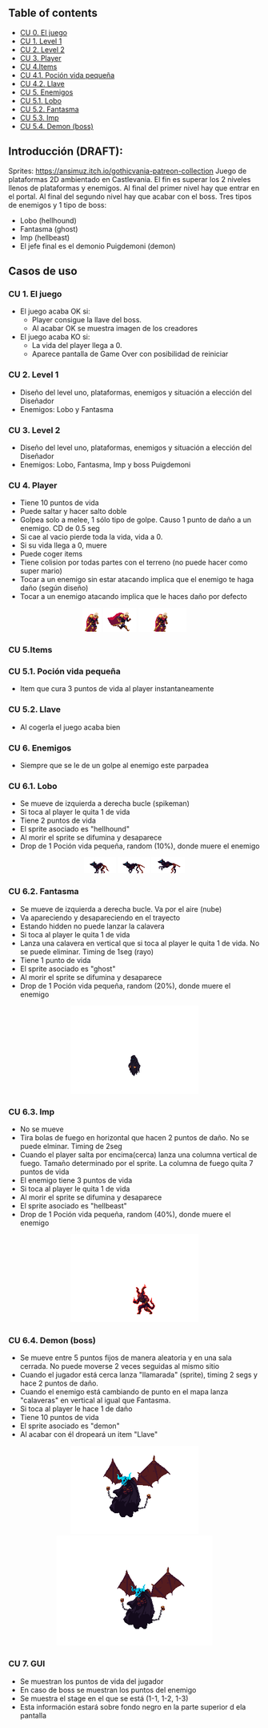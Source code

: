 
## Table of contents
  * [CU 0. El juego](#cu-0-el-juego)
  * [CU 1. Level 1](#cu-1-level-1)
  * [CU 2. Level 2](#cu-2-level-2)
  * [CU 3. Player](#cu-3-player)
  * [CU 4.Items](#cu-4items)
  * [CU 4.1. Poción vida pequeña](#cu-41-poci-n-vida-peque-a)
  * [CU 4.2. Llave](#cu-42-llave)
  * [CU 5. Enemigos](#cu-5-enemigos)
  * [CU 5.1. Lobo](#cu-51-lobo)
  * [CU 5.2. Fantasma](#cu-52-fantasma)
  * [CU 5.3. Imp](#cu-53-imp)
  * [CU 5.4. Demon (boss)](#cu-54-demon--boss-)
  

## Introducción (DRAFT):
Sprites: https://ansimuz.itch.io/gothicvania-patreon-collection
Juego de plataformas 2D ambientado en Castlevania.
El fin es superar los 2 niveles llenos de plataformas y enemigos.
Al final del primer nivel hay que entrar en el portal.
Al final del segundo nivel hay que acabar con el boss.
Tres tipos de enemigos y 1 tipo de boss:
- Lobo (hellhound)	
- Fantasma (ghost)
- Imp (hellbeast)
- El jefe final es el demonio Puigdemoni (demon)


## Casos de uso
### CU 1. El juego
- El juego acaba OK si:
  - Player consigue la llave del boss.
  - Al acabar OK se muestra imagen de los creadores
- El juego acaba KO si:
  - La vida del player llega a 0.
  - Aparece pantalla de Game Over con posibilidad de reiniciar
### CU 2. Level 1
- Diseño del level uno, plataformas, enemigos y situación a elección del Diseñador
- Enemigos: Lobo y Fantasma

### CU 3. Level 2
- Diseño del level uno, plataformas, enemigos y situación a elección del Diseñador
- Enemigos: Lobo, Fantasma, Imp y boss Puigdemoni
	
### CU 4. Player
- Tiene 10 puntos de vida
- Puede saltar y hacer salto doble
- Golpea solo a melee, 1 sólo tipo de golpe. Causo 1 punto de daño a un enemigo. CD de 0.5 seg
- Si cae al vacio pierde toda la vida, vida a 0.
- Si su vida llega a 0, muere
- Puede coger items
- Tiene colision por todas partes con el terreno (no puede hacer como super mario)
- Tocar a un enemigo sin estar atacando implica que el enemigo te haga daño (según diseño)
- Tocar a un enemigo atacando implica que le haces daño por defecto
<div align="center">

![Player](assets/GFX/hero/gif/gothic-hero-idle.gif)
![Player](assets/GFX/hero/gif/gothic-hero-run.gif)
![Player](assets/GFX/hero/gif/gothic-hero-attack.gif)

</div>

### CU 5.Items
### CU 5.1. Poción vida pequeña
- Item que cura 3 puntos de vida al player instantaneamente
### CU 5.2. Llave
- Al cogerla el juego acaba bien
	
### CU 6. Enemigos
 - Siempre que se le de un golpe al enemigo este parpadea
### CU 6.1. Lobo
- Se mueve de izquierda a derecha bucle (spikeman)
- Si toca al player le quita 1 de vida
- Tiene 2 puntos de vida
- El sprite asociado es "hellhound"
- Al morir el sprite se difumina y desaparece
- Drop de 1 Poción vida pequeña, random (10%), donde muere el enemigo
<div align="center">

![Player](assets/GFX/enemies/hellhound/gif/hell-hound-idle.gif)
![Player](assets/GFX/enemies/hellhound/gif/hell-hound-walk.gif)
![Player](assets/GFX/enemies/hellhound/gif/hell-hound-run.gif)

</div>

### CU 6.2. Fantasma
- Se mueve de izquierda a derecha bucle. Va por el aire (nube)
- Va apareciendo y desapareciendo en el trayecto
- Estando hidden no puede lanzar la calavera
- Si toca al player le quita 1 de vida
- Lanza una calavera en vertical que si toca al player le quita 1 de vida. No se puede eliminar. Timing de 1seg (rayo)
- Tiene 1 punto de vida
- El sprite asociado es "ghost"
- Al morir el sprite se difumina y desaparece
- Drop de 1 Poción vida pequeña, random (20%), donde muere el enemigo
<div align="center">

![Player](assets/GFX/enemies/ghost/gif/ghost-idle.gif)

</div>
	
### CU 6.3. Imp
- No se mueve
- Tira bolas de fuego en horizontal que hacen 2 puntos de daño. No se puede elminar. Timing de 2seg
- Cuando el player salta por encima(cerca) lanza una columna vertical de fuego. Tamaño determinado por el sprite. La columna de fuego quita 7 puntos de vida
- El enemigo tiene 3 puntos de vida
- Si toca al player le quita 1 de vida
- Al morir el sprite se difumina y desaparece
- El sprite asociado es "hellbeast"
- Drop de 1 Poción vida pequeña, random (40%), donde muere el enemigo
 <div align="center">

![Player](assets/GFX/enemies/hellbeast/gif/hell-beast-idle.gif)

</div>

### CU 6.4. Demon (boss)
- Se mueve entre 5 puntos fijos de manera aleatoria y en una sala cerrada. No puede moverse 2 veces seguidas al mismo sitio
- Cuando el jugador está cerca lanza "llamarada" (sprite), timing 2 segs y hace 2 puntos de daño.
- Cuando el enemigo está cambiando de punto en el mapa lanza "calaveras" en vertical al igual que Fantasma.
- Si toca al player le hace 1 de daño
- Tiene 10 puntos de vida
- El sprite asociado es "demon"
- Al acabar con él dropeará un item "Llave"
 <div align="center">

![Player](assets/GFX/enemies/demon/gif/demon-idle.gif)
![Player](assets/GFX/enemies/demon/gif/demon-attack.gif)

</div>

	
### CU 7. GUI
- Se muestran los puntos de vida del jugador
- En caso de boss se muestran los puntos del enemigo
- Se muestra el stage en el que se está (1-1, 1-2, 1-3)
- Esta información estará sobre fondo negro en la parte superior d ela pantalla
	
	






